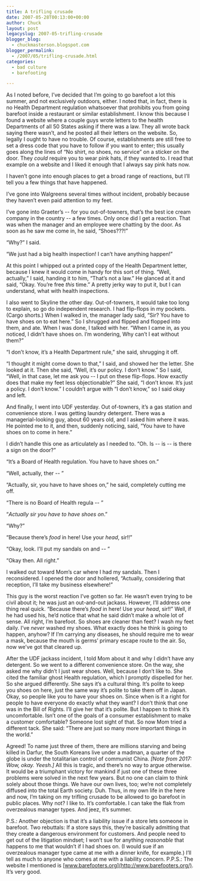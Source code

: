 ```yaml
---
title: A trifling crusade
date: 2007-05-28T00:13:00+00:00
author: Chuck
layout: post
legacyslug: 2007-05-trifling-crusade
blogger_blog:
  - chuckmasterson.blogspot.com
blogger_permalink:
  - /2007/05/trifling-crusade.html
categories:
  - bad culture
  - barefooting

---
```

As I noted before, I’ve decided that I’m going to go barefoot a lot this
summer, and not exclusively outdoors, either. I noted that, in fact, there is
no Health Department regulation whatsoever that prohibits you from going
barefoot inside a restaurant or similar establishment. I know this because I
found a website where a couple guys wrote letters to the health Departments of
all 50 States asking if there was a law. They all wrote back saying there
wasn’t, and he posted all their letters on the website. So, legally I ought to
have no trouble. Of course, establishments are still free to set a dress code
that you have to follow if you want to enter; this usually goes along the lines
of “No shirt, no shoes, no service” on a sticker on the door. They _could_
require you to wear pink hats, if they wanted to. I read that example on a
website and I liked it enough that I always say pink hats now.

I haven’t gone into enough places to get a broad range of reactions, but I’ll
tell you a few things that have happened.

I’ve gone into Walgreens several times without incident, probably because they
haven’t even paid attention to my feet.

I’ve gone into Graeter’s -- for you out-of-towners, that’s the best ice cream
company in the country -- a few times. Only once did I get a reaction. That was
when the manager and an employee were chatting by the door. As soon as he saw
me come in, he said, “Shoes???!”

“Why?” I said.

“We just had a big health inspection! I can’t have anything happen!”

At this point I whipped out a printed copy of the Health Department letter,
because I knew it would come in handy for this sort of thing. “Well, actually,”
I said, handing it to him, “That’s not a law.” He glanced at it and said,
“Okay. You’re free _this_ time.” A pretty jerky way to put it, but I can
understand, what with health inspections.

I also went to Skyline the other day. Out-of-towners, it would take too long to
explain, so go do independent research. I had flip-flops in my pockets. (Cargo
shorts.) When I walked in, the manager lady said, “Sir? You have to have shoes
on to eat here.” So I shrugged and flipped and flopped into them, and ate. When
I was done, I talked with her. “When I came in, as you noticed, I didn’t have
shoes on. I’m wondering, Why can’t I eat without them?” 

“I don’t know, it’s a Health Department rule,” she said, shrugging it off.

“I thought it might come down to that,” I said, and showed her the letter. She
looked at it. Then she said, “Well, it’s our policy. I don’t know.” So I said,
“Well, in that case, let me ask you -- I put on these flip-flops. How exactly
does that make my feet less objectionable?” She said, “I don’t know. It’s just
a policy. I don’t know.” I couldn’t argue with “I don’t know,” so I said okay
and left.

And finally, I went into UDF yesterday. Out of-towners, it’s a gas station and
convenience store. I was getting laundry detergent. There was a
managerial-looking guy, about 60 years old, and I asked him where it was. He
pointed me to it, and then, suddenly noticing, said, “You have to have shoes on
to come in here.”

I didn’t handle this one as articulately as I needed to. “Oh. Is -- is -- is
there a sign on the door?”

“It’s a Board of Health regulation. You have to have shoes on.” 

“Well, actually, ther -- ”

“Actually, sir, you have to have shoes on,” he said, completely cutting me off. 

“There is no Board of Health regula -- ”

“_Actually sir you have to have shoes on_.” 

“Why?”

“Because there’s _food_ in here! Use your _head_, sir!!”

“Okay, look. I’ll put my sandals on and -- ”

“Okay then. All right.” 

I walked out toward Mom’s car where I had my sandals. Then I reconsidered. I
opened the door and hollered, “Actually, considering that reception, I’ll take
my business elsewhere!”

This guy is the worst reaction I’ve gotten so far. He wasn’t even trying to be
civil about it; he was just an out-and-out jackass. However, I’ll address one
thing real quick. “Because there’s _food_ in here! Use your _head_, sir!!”
Well, if he had used his, he’d notice that what he said didn’t make a whole lot
of sense. All right, I’m barefoot. So shoes are cleaner than feet? I wash my
feet daily. I’ve _never_ washed my shoes. What exactly does he think is going
to happen, anyhow? If I’m carrying any diseases, he should require me to wear a
mask, because the mouth is germs’ primary escape route to the air. So, now
we’ve got that cleared up.

After the UDF jackass incident, I told Mom about it and why I didn’t have any
detergent. So we went to a different convenience store. On the way, she asked
me why didn’t I just wear shoes. Well, because I don’t like to. She cited the
familiar ghost Health regulation, which I promptly dispelled for her. So she
argued differently. She says it’s a cultural thing. It’s polite to keep you
shoes on here, just the same way it’s polite to take them off in Japan. Okay,
so people like you to have your shoes on. Since when is it a right for people
to have everyone do exactly what they want? I don’t think that one was in the
Bill of Rights. I’ll give her that it’s polite. But I happen to think it’s
uncomfortable. Isn’t one of the goals of a consumer establishment to make a
customer comfortable? Someone lost sight of that. So now Mom tried a different
tack. She said: “There are just so many more important things in the world.”

Agreed! To name just three of them, there are millions starving and being
killed in Darfur, the South Koreans live under a madman, a quarter of the globe
is under the totalitarian control of communist China. *[Note from 2017: Wow,
okay. Yeesh.]* All this is tragic, and there’s no way to argue otherwise. It
would be a triumphant victory for mankind if just one of these three problems
were solved in the next few years. But no one can claim to think solely about
those things. We have our own lives, too; we’re not completely diffused into
the total Earth society. Duh. Thus, in my own life in the here and now, I’m
taking on my trifling crusade to be allowed to go barefoot in public places.
Why not?  I like to. It’s comfortable. I can take the flak from overzealous
manager types. And jeez, it’s summer.

P.S.: Another objection is that it’s a liability issue if a store lets someone
in barefoot. Two rebuttals: If a store says this, they’re basically admitting
that they create a dangerous environment for customers. And people need to get
out of the litigation mindset; I won’t sue for anything _reasonable_ that
happens to me that wouldn’t if I had shoes on. (I would sue if an overzealous
manager type came at me with a dinner knife, for example.) I’ll tell as much to
anyone who comes at me with a liability concern.  P.P.S.: The website I
mentioned is [www.barefooters.org](http://www.barefooters.org/). It’s very
good.
